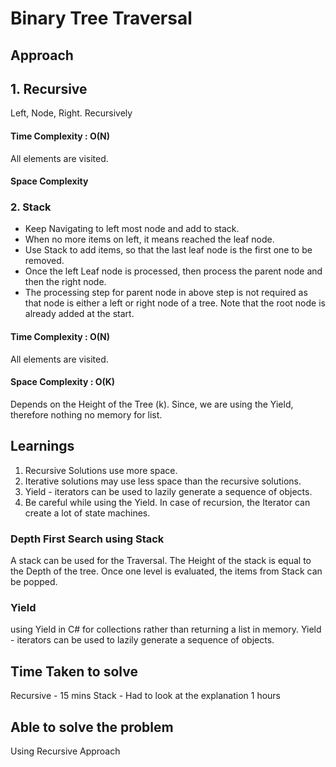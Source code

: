 ﻿# Binary Tree Traversal


## Approach

## 1. Recursive
Left, Node, Right.
Recursively

#### Time Complexity : O(N)
All elements are visited.

#### Space Complexity


### 2. Stack
* Keep Navigating to left most node and add to stack.
* When no more items on left, it means reached the leaf node.
* Use Stack to add items, so that the last leaf node is the first one to be removed.
* Once the left Leaf node is processed, then process the parent node and then the right node.
* The processing step for parent node in above step is not required as that node is either a left or right node of a tree. 
  Note that the root node is already added at the start.

#### Time Complexity : O(N)
All elements are visited.

#### Space Complexity : O(K)
Depends on the Height of the Tree (k).
Since, we are using the Yield, therefore nothing no memory for list.

## Learnings
1. Recursive Solutions use more space.
2. Iterative solutions may use less space than the recursive solutions.
3. Yield - iterators can be used to lazily generate a sequence of objects.
4. Be careful while using the Yield. In case of recursion, the Iterator can create a lot of state machines.


### Depth First Search using Stack
A stack can be used for the Traversal. The Height of the stack is equal to the Depth of the tree.
Once one level is evaluated, the items from Stack can be popped.


### Yield
using Yield in C# for collections rather than returning a list in memory.
Yield - iterators can be used to lazily generate a sequence of objects.

## Time Taken to solve
Recursive - 15 mins
Stack - Had to look at the explanation 1 hours

## Able to solve the problem
Using Recursive Approach
